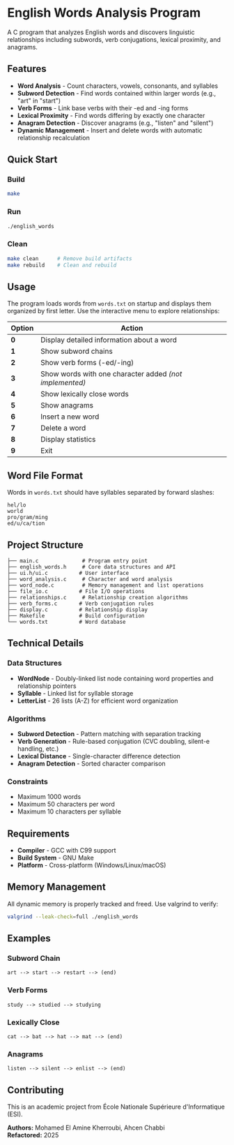 # English Words Analysis Program

A C program that analyzes English words and discovers linguistic relationships including subwords, verb conjugations, lexical proximity, and anagrams.

## Features

- **Word Analysis** - Count characters, vowels, consonants, and syllables
- **Subword Detection** - Find words contained within larger words (e.g., "art" in "start")
- **Verb Forms** - Link base verbs with their -ed and -ing forms
- **Lexical Proximity** - Find words differing by exactly one character
- **Anagram Detection** - Discover anagrams (e.g., "listen" and "silent")
- **Dynamic Management** - Insert and delete words with automatic relationship recalculation

## Quick Start

### Build
```bash
make
```

### Run
```bash
./english_words
```

### Clean
```bash
make clean      # Remove build artifacts
make rebuild    # Clean and rebuild
```

## Usage

The program loads words from `words.txt` on startup and displays them organized by first letter. Use the interactive menu to explore relationships:

| Option | Action                                                  |
| ------ | ------------------------------------------------------- |
| **0**  | Display detailed information about a word               |
| **1**  | Show subword chains                                     |
| **2**  | Show verb forms (-ed/-ing)                              |
| **3**  | Show words with one character added *(not implemented)* |
| **4**  | Show lexically close words                              |
| **5**  | Show anagrams                                           |
| **6**  | Insert a new word                                       |
| **7**  | Delete a word                                           |
| **8**  | Display statistics                                      |
| **9**  | Exit                                                    |

## Word File Format

Words in `words.txt` should have syllables separated by forward slashes:

```
hel/lo
world
pro/gram/ming
ed/u/ca/tion
```

## Project Structure

```
├── main.c              # Program entry point
├── english_words.h     # Core data structures and API
├── ui.h/ui.c          # User interface
├── word_analysis.c     # Character and word analysis
├── word_node.c         # Memory management and list operations
├── file_io.c          # File I/O operations
├── relationships.c     # Relationship creation algorithms
├── verb_forms.c       # Verb conjugation rules
├── display.c          # Relationship display
├── Makefile           # Build configuration
└── words.txt          # Word database
```

## Technical Details

### Data Structures
- **WordNode** - Doubly-linked list node containing word properties and relationship pointers
- **Syllable** - Linked list for syllable storage
- **LetterList** - 26 lists (A-Z) for efficient word organization

### Algorithms
- **Subword Detection** - Pattern matching with separation tracking
- **Verb Generation** - Rule-based conjugation (CVC doubling, silent-e handling, etc.)
- **Lexical Distance** - Single-character difference detection
- **Anagram Detection** - Sorted character comparison

### Constraints
- Maximum 1000 words
- Maximum 50 characters per word
- Maximum 10 characters per syllable

## Requirements

- **Compiler** - GCC with C99 support
- **Build System** - GNU Make
- **Platform** - Cross-platform (Windows/Linux/macOS)

## Memory Management

All dynamic memory is properly tracked and freed. Use valgrind to verify:
```bash
valgrind --leak-check=full ./english_words
```

## Examples

### Subword Chain
```
art --> start --> restart --> (end)
```

### Verb Forms
```
study --> studied --> studying
```

### Lexically Close
```
cat --> bat --> hat --> mat --> (end)
```

### Anagrams
```
listen --> silent --> enlist --> (end)
```

## Contributing

This is an academic project from École Nationale Supérieure d'Informatique (ESI).

**Authors:** Mohamed El Amine Kherroubi, Ahcen Chabbi  
**Refactored:** 2025